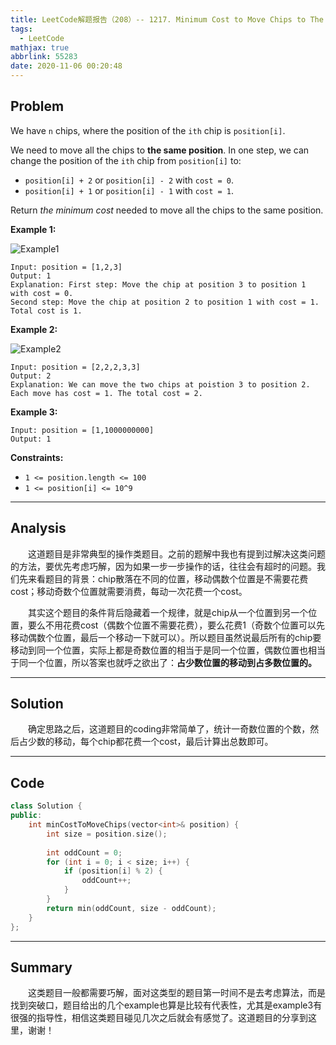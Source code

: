 ```yaml
---
title: LeetCode解题报告（208）-- 1217. Minimum Cost to Move Chips to The Same Position
tags:
  - LeetCode
mathjax: true
abbrlink: 55283
date: 2020-11-06 00:20:48
---
```


## Problem

We have `n` chips, where the position of the `ith` chip is `position[i]`.

We need to move all the chips to **the same position**. In one step, we can change the position of the `ith` chip from `position[i]` to:

- `position[i] + 2` or `position[i] - 2` with `cost = 0`.
- `position[i] + 1` or `position[i] - 1` with `cost = 1`.

Return *the minimum cost* needed to move all the chips to the same position.

<!-- more -->

**Example 1:**

![Example1](https://assets.leetcode.com/uploads/2020/08/15/chips_e1.jpg)

```
Input: position = [1,2,3]
Output: 1
Explanation: First step: Move the chip at position 3 to position 1 with cost = 0.
Second step: Move the chip at position 2 to position 1 with cost = 1.
Total cost is 1.
```

**Example 2:**

![Example2](https://assets.leetcode.com/uploads/2020/08/15/chip_e2.jpg)

```
Input: position = [2,2,2,3,3]
Output: 2
Explanation: We can move the two chips at poistion 3 to position 2. Each move has cost = 1. The total cost = 2.
```

**Example 3:**

```
Input: position = [1,1000000000]
Output: 1
```

**Constraints:**

- `1 <= position.length <= 100`
- `1 <= position[i] <= 10^9`

------

## Analysis

&emsp;&emsp;这道题目是非常典型的操作类题目。之前的题解中我也有提到过解决这类问题的方法，要优先考虑巧解，因为如果一步一步操作的话，往往会有超时的问题。我们先来看题目的背景：chip散落在不同的位置，移动偶数个位置是不需要花费cost；移动奇数个位置就需要消费，每动一次花费一个cost。

&emsp;&emsp;其实这个题目的条件背后隐藏着一个规律，就是chip从一个位置到另一个位置，要么不用花费cost（偶数个位置不需要花费），要么花费1（奇数个位置可以先移动偶数个位置，最后一个移动一下就可以）。所以题目虽然说最后所有的chip要移动到同一个位置，实际上都是奇数位置的相当于是同一个位置，偶数位置也相当于同一个位置，所以答案也就呼之欲出了：**占少数位置的移动到占多数位置的。**

------

## Solution

&emsp;&emsp;确定思路之后，这道题目的coding非常简单了，统计一奇数位置的个数，然后占少数的移动，每个chip都花费一个cost，最后计算出总数即可。

------

## Code

```c++
class Solution {
public:
    int minCostToMoveChips(vector<int>& position) {
        int size = position.size();
        
        int oddCount = 0;
        for (int i = 0; i < size; i++) {
            if (position[i] % 2) {
                oddCount++;
            }
        }
        return min(oddCount, size - oddCount);
    }
};
```

------

## Summary

&emsp;&emsp;这类题目一般都需要巧解，面对这类型的题目第一时间不是去考虑算法，而是找到突破口，题目给出的几个example也算是比较有代表性，尤其是example3有很强的指导性，相信这类题目碰见几次之后就会有感觉了。这道题目的分享到这里，谢谢！
